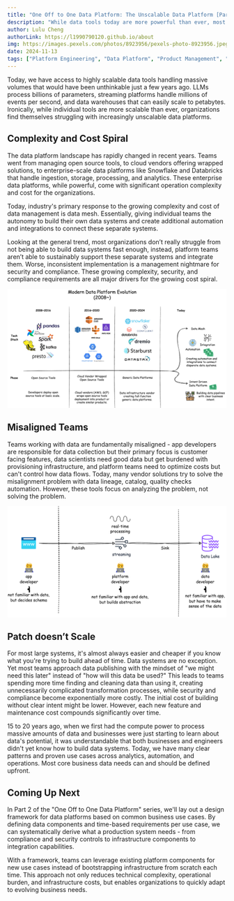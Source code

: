 ```yaml
---
title: "One Off to One Data Platform: The Unscalable Data Platform [Part 1]"
description: "While data tools today are more powerful than ever, most organizations still find data platforms complex and costly to maintain.  What's wrong with how we build data platforms today?"
author: Lulu Cheng
authorLink: https://l1990790120.github.io/about
img: https://images.pexels.com/photos/8923956/pexels-photo-8923956.jpeg?auto=compress&cs=tinysrgb&w=1260&h=750&dpr=2
date: 2024-11-13
tags: ["Platform Engineering", "Data Platform", "Product Management", "Analysis", "One Off to One Data Platform"]
---
```


Today, we have access to highly scalable data tools handling massive volumes that would have been unthinkable just a few years ago. LLMs process billions of parameters, streaming platforms handle millions of events per second, and data warehouses that can easily scale to petabytes. Ironically, while individual tools are more scalable than ever, organizations find themselves struggling with increasingly unscalable data platforms.

## Complexity and Cost Spiral

The data platform landscape has rapidly changed in recent years. Teams went from managing open source tools, to cloud vendors offering wrapped solutions, to enterprise-scale data platforms like Snowflake and Databricks that handle ingestion, storage, processing, and analytics. These enterprise data platforms, while powerful, come with significant operation complexity and cost for the organizations.

Today, industry's primary response to the growing complexity and cost of data management is data mesh. Essentially, giving individual teams the autonomy to build their own data systems and create additional automation and integrations to connect these separate systems.

Looking at the general trend, most organizations don’t really struggle from not being able to build data systems fast enough, instead, platform teams aren’t able to sustainably support these separate systems and integrate them. Worse, inconsistent implementation is a management nightmare for security and compliance. These growing complexity, security, and compliance requirements are all major drivers for the growing cost spiral.

![](images/modern-data-platform-evolution.png)

## Misaligned Teams

Teams working with data are fundamentally misaligned - app developers are responsible for data collection but their primary focus is customer facing features, data scientists need good data but get burdened with provisioning infrastructure, and platform teams need to optimize costs but can't control how data flows. Today, many vendor solutions try to solve the misalignment problem with data lineage, catalog, quality checks automation. However, these tools focus on analyzing the problem, not solving the problem.

![](images/misaligned-teams.png)

## Patch doesn’t Scale

For most large systems, it's almost always easier and cheaper if you know what you're trying to build ahead of time. Data systems are no exception. Yet most teams approach data publishing with the mindset of "we might need this later" instead of "how will this data be used?" This leads to teams spending more time finding and cleaning data than using it, creating unnecessarily complicated transformation processes, while security and compliance become exponentially more costly. The initial cost of building without clear intent might be lower. However, each new feature and maintenance cost compounds significantly over time.

15 to 20 years ago, when we first had the compute power to process massive amounts of data and businesses were just starting to learn about data's potential, it was understandable that both businesses and engineers didn't yet know how to build data systems. Today, we have many clear patterns and proven use cases across analytics, automation, and operations. Most core business data needs can and should be defined upfront.

## Coming Up Next

In Part 2 of the "One Off to One Data Platform" series, we'll lay out a design framework for data platforms based on common business use cases. By defining data components and time-based requirements per use case, we can systematically derive what a production system needs - from compliance and security controls to infrastructure components to integration capabilities.

With a framework, teams can leverage existing platform components for new use cases instead of bootstrapping infrastructure from scratch each time. This approach not only reduces technical complexity, operational burden, and infrastructure costs, but enables organizations to quickly adapt to evolving business needs.
